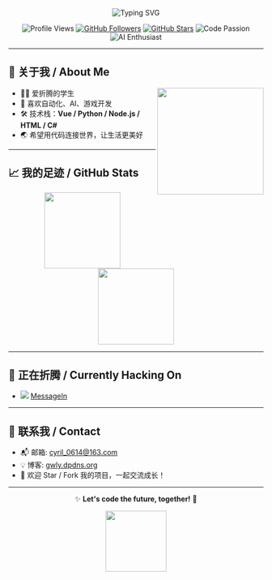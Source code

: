 <div align="center">

<img src="https://readme-typing-svg.demolab.com?font=Fira+Code&pause=700&center=true&vCenter=true&width=530&lines=Hello+World!;Coding+Is+My+Superpower!;Keep+Learning%2C+Keep+Growing!" alt="Typing SVG" />

![Profile Views](https://komarev.com/ghpvc/?username=CyrilGuoCODE&color=blueviolet&style=flat-square)
[![GitHub Followers](https://img.shields.io/github/followers/CyrilGuoCODE?label=Follow&style=social)](https://github.com/CyrilGuoCODE?tab=followers)
[![GitHub Stars](https://img.shields.io/github/stars/CyrilGuoCODE/CyrilGuoCODE?style=social)](https://github.com/CyrilGuoCODE/CyrilGuoCODE/stargazers)
![Code Passion](https://img.shields.io/badge/Code-Passion-blueviolet)
![AI Enthusiast](https://img.shields.io/badge/AI-Enthusiast-ff69b4)

</div>

---

## 🚀 关于我 / About Me

<img align="right" width="210" src="https://media.giphy.com/media/qgQUggAC3Pfv687qPC/giphy.gif"/>

- 🧑‍💻 爱折腾的学生
- 🤖 喜欢自动化、AI、游戏开发
- 🛠️ 技术栈：**Vue / Python / Node.js / HTML / C#**
- 🌏 希望用代码连接世界，让生活更美好

---

## 📈 我的足迹 / GitHub Stats

<div align="center">

<img src="https://github-readme-stats.vercel.app/api?username=CyrilGuoCODE&show_icons=true&theme=radical&hide_border=true&hide_title=true" height="150"/>
<img src="https://github-readme-stats.vercel.app/api/top-langs/?username=CyrilGuoCODE&layout=compact&theme=radical&hide_border=true" height="150"/>

</div>

---

## 🧩 正在折腾 / Currently Hacking On

- <img src="https://img.shields.io/badge/-MeesageIn-blue" /> [MessageIn](https://github.com/CyrilGuoCODE/MessageIn)

---

## 💬 联系我 / Contact

- 📬 邮箱: [cyril_0614@163.com](mailto:cyril_0614@163.com)
- 💡 博客: [gwly.dpdns.org](https://gwly.dpdns.org)
- 🌟 欢迎 Star / Fork 我的项目，一起交流成长！

---

<div align="center">

✨ <b>Let's code the future, together!</b> 🚀

<img src="https://raw.githubusercontent.com/rahulbanerjee26/githubProfileReadmeGenerator/main/gifs/handShake.gif" width="120" />

</div>
